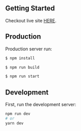 
## Getting Started

Checkout live site [HERE](https://simonbelete-calc.herokuapp.com/).

## Production

Production server run:

```bash
$ npm install

$ npm run build

$ npm run start
```

## Development

First, run the development server:

```bash
npm run dev
# or
yarn dev
```